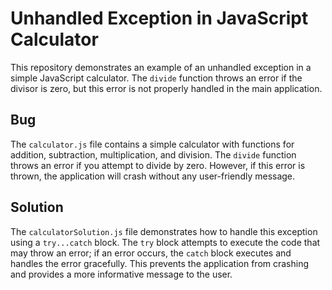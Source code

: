 # Unhandled Exception in JavaScript Calculator

This repository demonstrates an example of an unhandled exception in a simple JavaScript calculator. The `divide` function throws an error if the divisor is zero, but this error is not properly handled in the main application.

## Bug

The `calculator.js` file contains a simple calculator with functions for addition, subtraction, multiplication, and division.  The `divide` function throws an error if you attempt to divide by zero. However, if this error is thrown, the application will crash without any user-friendly message.

## Solution

The `calculatorSolution.js` file demonstrates how to handle this exception using a `try...catch` block. The `try` block attempts to execute the code that may throw an error; if an error occurs, the `catch` block executes and handles the error gracefully. This prevents the application from crashing and provides a more informative message to the user.